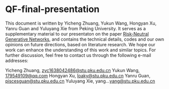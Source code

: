 # QF-final-presentation

This document is written by Yicheng Zhuang, Yukun Wang, Hongyan Xu, Yanru Guan and Yuluyang Xie from Peking University. It serves as a supplementary material to our presentaton on the paper [Risk-Neutral Generative Networks](https://arxiv.org/abs/2405.17770), and contains the technical details, codes and our own opinions on future directions, based on literature research. We hope our work can enhance the understanding of this work and similar topics. For further discussion, feel free to contact us through the following e-mail addresses:

Yicheng Zhuang, zyc1638042486@stu.pku.edu.cn
Yukun Wang, 179549109@qq.com
Hongyan Xu, loaky@stu.pku.edu.cn
Yanru Guan, piscesguan@stu.pku.edu.cn
Yuluyang Xie, yang…yang@stu.pku.edu.cn
